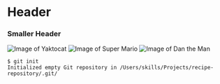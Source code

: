 # Header
### Smaller Header
![Image of Yaktocat](https://octodex.github.com/images/yaktocat.png)
![Image of Super Mario](https://images.nintendolife.com/b57736c4aa7ad/1280x720.jpg)
![Image of Dan the Man](https://th.bing.com/th/id/R.9bfa0777c2f2ab5c010738a16aa32762?rik=dKrX%2f3SbYuvSyQ&riu=http%3a%2f%2fwww.touchtapplay.com%2fwp-content%2fuploads%2f2016%2f10%2fdtm.png&ehk=rcTeBphCqOWZvWhPrpFxmSYzEao9li2yfiAFNtD%2fAgU%3d&risl=&pid=ImgRaw&r=0)
```
$ git init
Initialized empty Git repository in /Users/skills/Projects/recipe-repository/.git/
```
